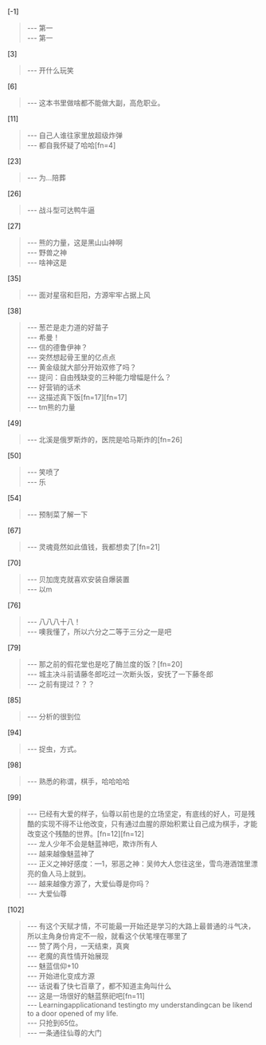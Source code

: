 
[-1] 
>--- 第一<br>
>--- 第一<br>

[3] 
>--- 开什么玩笑<br>

[6] 
>--- 这本书里做啥都不能做大副，高危职业。<br>

[11] 
>--- 自己人谁往家里放超级炸弹<br>
>--- 都自我怀疑了哈哈[fn=4]<br>

[23] 
>--- 为…陪葬<br>

[26] 
>--- 战斗型可达鸭牛逼<br>

[27] 
>--- 熊的力量，这是黑山山神啊<br>
>--- 野兽之神<br>
>--- 啥神这是<br>

[35] 
>--- 面对星宿和巨阳，方源牢牢占据上风<br>

[38] 
>--- 葱芒是走力道的好苗子<br>
>--- 希曼！<br>
>--- 信的德鲁伊神？<br>
>--- 突然想起骨王里的亿点点<br>
>--- 黄金级就大部分开始双修了吗？<br>
>--- 提问：自由残缺变的三种能力增幅是什么？<br>
>--- 好营销的话术<br>
>--- 这描述真下饭[fn=17][fn=17]<br>
>--- tm熊的力量<br>

[49] 
>--- 北溪是俄罗斯炸的，医院是哈马斯炸的[fn=26]<br>

[50] 
>--- 笑喷了<br>
>--- 乐<br>

[54] 
>--- 预制菜了解一下<br>

[67] 
>--- 灵魂竟然如此值钱，我都想卖了[fn=21]<br>

[70] 
>--- 贝加庞克就喜欢安装自爆装置<br>
>--- 以m<br>

[76] 
>--- 八八八十八！<br>
>--- 噢我懂了，所以六分之二等于三分之一是吧<br>

[79] 
>--- 那之前的假花堂也是吃了酶兰度的饭？[fn=20]<br>
>--- 城主决斗前请藤冬郎吃过一次断头饭，安抚了一下藤冬郎<br>
>--- 之前有提过？？？<br>

[85] 
>--- 分析的很到位<br>

[94] 
>--- 捉虫，方式。<br>

[98] 
>--- 熟悉的称谓，棋手，哈哈哈哈<br>

[99] 
>--- 已经有大爱的样子，仙尊以前也是的立场坚定，有底线的好人，可是残酷的实现不得不让他改变，只有通过血腥的原始积累让自己成为棋手，才能改变这个残酷的世界。[fn=12][fn=12]<br>
>--- 龙人少年不会是魅蓝神吧，欺诈所有人<br>
>--- 越来越像魅蓝神了<br>
>--- 正义之神好感度：—1，邪恶之神：吴帅大人您往这坐，雪鸟港酒馆里漂亮的鱼人马上就到。<br>
>--- 越来越像方源了，大爱仙尊是你吗？<br>
>--- 大爱仙尊<br>

[102] 
>--- 有这个天赋才情，不可能最一开始还是学习的大路上最普通的斗气决，所以主角身份肯定不一般，就看这个伏笔埋在哪里了<br>
>--- 赞了两个月，一天结束，真爽<br>
>--- 老魔的真性情开始展现<br>
>--- 魅蓝信仰+10<br>
>--- 开始进化变成方源<br>
>--- 话说看了快七百章了，都不知道主角叫什么<br>
>--- 这是一场很好的魅蓝祭祀吧[fn=11]<br>
>--- Learningapplicationand testingto my understandingcan be likend to a door opened of my life.<br>
>--- 只抢到65位。<br>
>--- 一条通往仙尊的大门<br>
